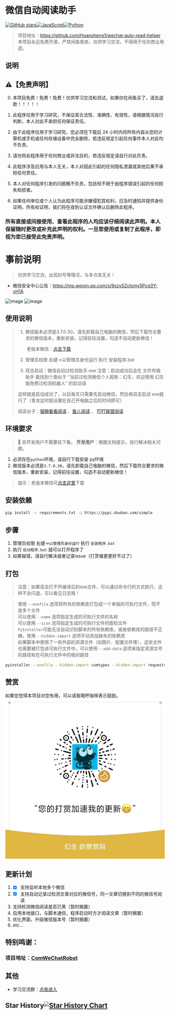 # 微信自动阅读助手

[![GitHub stars](https://img.shields.io/github/stars/Huansheng1/my-qinglong-js.svg?label=github%20stars)](https://github.com/Huansheng1/my-qinglong-js)[![JavaScript](https://img.shields.io/badge/--F7DF1E?logo=javascript&logoColor=000)](https://wechaty.js.org/docs/polyglot/typescript/)[![Python](https://img.shields.io/badge/--3670A0?logo=python&logoColor=ffdd54)](https://wechaty.js.org/docs/polyglot/python/)

> 项目地址：https://github.com/Huansheng1/wechat-auto-read-helper
> 本项目永远免费开源，严禁闲鱼倒卖，仅供学习交流，不得用于任何商业用途。
## 说明

⚠️【免责声明】
------------------------------------------

0. 本项目免费！免费！免费！仅供学习交流和测试，如果你在闲鱼买了，请去退款！！！！！

1. 此程序仅用于学习研究，不保证其合法性、准确性、有效性，请根据情况自行判断，本人对此不承担任何保证责任。
2. 由于此程序仅用于学习研究，您必须在下载后 24 小时内将所有内容从您的计算机或手机或任何存储设备中完全删除，若违反规定引起任何事件本人对此均不负责。
3. 请勿将此程序用于任何商业或非法目的，若违反规定请自行对此负责。
4. 此程序涉及应用与本人无关，本人对因此引起的任何隐私泄漏或其他后果不承担任何责任。
5. 本人对任何程序引发的问题概不负责，包括但不限于由程序错误引起的任何损失和损害。
6. 如果任何单位或个人认为此程序可能涉嫌侵犯其权利，应及时通知并提供身份证明，所有权证明，我们将在收到认证文件确认后删除此程序。

### 所有直接或间接使用、查看此程序的人均应该仔细阅读此声明。本人保留随时更改或补充此声明的权利。一旦您使用或复制了此程序，即视为您已接受此免责声明。

# 事前说明

> 仅供学习交流，出现封号等情况，与本仓库无关！

* 微信安全中心公告：https://mp.weixin.qq.com/s/9szvSZclomy5Pcq3Y-yH1A
  

![image](https://github.com/cixingguangming55555/wechat-bot/assets/61132896/72c9bd5e-7efc-4c15-9899-0ab76ff2aa39)
![image](https://github.com/cixingguangming55555/wechat-bot/assets/61132896/2b120879-bd53-4809-a597-071e410d1c2d)

## 使用说明

> 1. 微信版本必须是3.7.0.30，请先卸载自己电脑的微信，然后下载符合要求的微信版本，重新安装，记得前往设置，勾选不自动更新微信！
>
>    ​	老版本微信：[点击下载](https://github.com/tom-snow/wechat-windows-versions/releases/download/v3.7.0.30/WeChatSetup-3.7.0.30.exe)
>
> 2. 管理员权限 右键->以管理员身份运行 执行 安装程序.bat
>
>
> 3. 双击启动：微信自动过检测助手.exe
> 注意：启动成功后会在 文件传输助手 能找到个类似于 “当前过检测微信个人昵称：幻生，欢迎使用 幻生版免费过检测机器人” 的启动语
>
> 这样就是启动成功了，以后每天只需要先启动微信，然后再双击启动 exe就行了（青龙定时就设置在自己开电脑之后的时间即可）
>
> 
>
> 阅读台子：[猫眼看看阅读](https://github.com/Huansheng1/my-qinglong-js/blob/main/%E7%8C%AB%E7%8C%AB%E7%9C%8B%E7%9C%8B.py) 、[鱼儿阅读](https://github.com/Huansheng1/my-qinglong-js/blob/main/%E9%B1%BC%E5%84%BF%E9%98%85%E8%AF%BB.js) 、 [叮叮联盟阅读](https://github.com/Huansheng1/my-qinglong-js/blob/main/%E5%8F%AE%E5%8F%AE%E8%81%94%E7%9B%9F%E9%98%85%E8%AF%BB.js)
> 
>

## 环境要求

> 🚫 非开发用户不需要往下看。
> **开发用户**：根据文档提示，自行解决相关问题。

1. 必须存在`python`环境，请自行下载安装 py环境
2. 微信版本必须是`3.7.0.30`，请先卸载自己电脑的微信，然后下载符合要求的微信版本，重新安装，记得前往设置，勾选不自动更新微信！
> 提示：老版本微信可[点击这里](https://github.com/tom-snow/wechat-windows-versions/releases/download/v3.7.0.30/WeChatSetup-3.7.0.30.exe)下载

## 安装依赖
```bash
pip install -r requirements.txt -i https://pypi.douban.com/simple
```
## 步骤
1. 管理员权限 右键->`以管理员身份运行` 执行 `安装程序.bat`
2. 执行 `启动程序.bat` 就可以打开程序了
3. 如果报错，请自行解决或者记录issue（打赏催更更好不过了）

## 打包
> 注意：如果双击打不开编译后的exe文件，可以通过命令行的方式执行，这样不会闪退，可以看见日志哦！

> 使用 `--onefile` 选项将所有的依赖库打包成一个单独的可执行文件，而不是多个文件  
可以使用 `--name` 选项指定生成的可执行文件的名称  
可以使用 `--icon` 选项指定生成的可执行文件的图标文件  
`PyInstaller`可能无法自动识别脚本的所有依赖库，或者依赖库的路径不正确，使用 `--hidden-import` 选项手动添加缺失的依赖库  
如果脚本中使用了一些外部的资源文件（如图片、配置文件等），这些文件也需要被打包进可执行文件中。可以使用 `--add-data` 选项来指定资源文件的路径和在可执行文件中的相对路径  
```bash
pyinstaller --onefile --hidden-import comtypes --hidden-import requests --add-data "./DWeChatRobot.dll;." --add-data "./support-author.jpg;." --icon "./huansheng.ico" --name "微信自动过检测助手" -F start.py
```

## 赞赏
如果您觉得本项目对您有用，可以请我喝杯咖啡表示鼓励。
![image.png](./img/support-author.jpg)

## 更新计划
1. - [x] 支持监听本地多个微信
2. - [x] 支持自动记录过检测文章对应的微信号，同一文章切换到不同的微信号阅读
3. 支持检测微信阅读是否已黑（暂时搁置）
4. 启用本地接口，与脚本通信，程序启动时方才阅读文章（暂时搁置）
6. 优化界面，升级微信版本号（暂时搁置）
7. etc...

## 特别鸣谢：
### 项目地址：[ComWeChatRobot](https://github.com/ljc545w/ComWeChatRobot/)

## 其他
* 学习交流群：[点我进入](https://t.me/huan_sheng)

## Star History[![Star History Chart](https://api.star-history.com/svg?repos=Huansheng1/my-qinglong-js&type=Date)](https://star-history.com/#Huansheng1/my-qinglong-js&Date)

